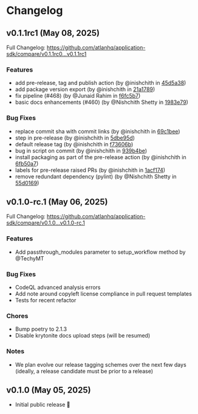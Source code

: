 # Changelog


## v0.1.1rc1 (May 08, 2025)

Full Changelog: https://github.com/atlanhq/application-sdk/compare/v0.1.1rc0...v0.1.1rc1

### Features

- add pre-release, tag and publish action (by @inishchith in [45d5a38](https://github.com/atlanhq/application-sdk/commit/45d5a38))
- add package version export (by @inishchith in [21a1789](https://github.com/atlanhq/application-sdk/commit/21a1789))
- fix pipeline (#468) (by @Junaid Rahim in [f6fc5b7](https://github.com/atlanhq/application-sdk/commit/f6fc5b7))
- basic docs enhancements (#460) (by @Nishchith Shetty in [1983e79](https://github.com/atlanhq/application-sdk/commit/1983e79))

### Bug Fixes

- replace commit sha with commit links (by @inishchith in [69c1bee](https://github.com/atlanhq/application-sdk/commit/69c1bee))
- step in pre-release (by @inishchith in [5dbe95d](https://github.com/atlanhq/application-sdk/commit/5dbe95d))
- default release tag (by @inishchith in [f73606b](https://github.com/atlanhq/application-sdk/commit/f73606b))
- bug in script on commit (by @inishchith in [939b4be](https://github.com/atlanhq/application-sdk/commit/939b4be))
- install packaging as part of the pre-release action (by @inishchith in [6fb50a7](https://github.com/atlanhq/application-sdk/commit/6fb50a7))
- labels for pre-release raised PRs (by @inishchith in [1acf174](https://github.com/atlanhq/application-sdk/commit/1acf174))
- remove redundant dependency (pylint) (by @Nishchith Shetty in [55d0169](https://github.com/atlanhq/application-sdk/commit/55d0169))

## v0.1.0-rc.1 (May 06, 2025)

Full Changelog: https://github.com/atlanhq/application-sdk/compare/v0.1.0...v0.1.0-rc.1

### Features

- Add passthrough_modules parameter to setup_workflow method by @TechyMT

### Bug Fixes

- CodeQL advanced analysis errors
- Add note around copyleft license compliance in pull request templates
- Tests for recent refactor

### Chores

- Bump poetry to 2.1.3
- Disable krytonite docs upload steps (will be resumed)

### Notes

- We plan evolve our release tagging schemes over the next few days (ideally, a release candidate must be prior to a release)


## v0.1.0 (May 05, 2025)

- Initial public release :tada:

